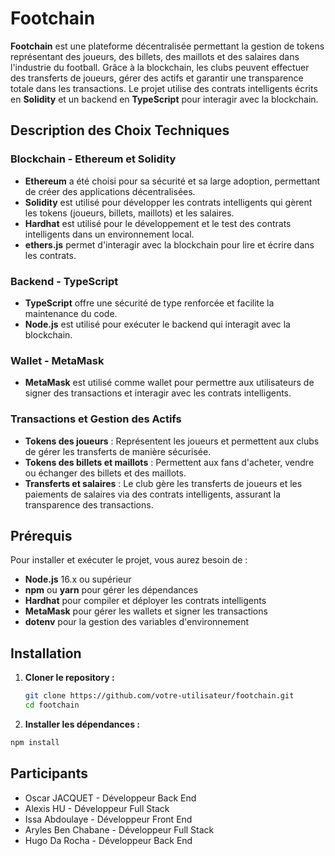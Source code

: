 # Footchain

**Footchain** est une plateforme décentralisée permettant la gestion de tokens représentant des joueurs, des billets, des maillots et des salaires dans l'industrie du football. Grâce à la blockchain, les clubs peuvent effectuer des transferts de joueurs, gérer des actifs et garantir une transparence totale dans les transactions. Le projet utilise des contrats intelligents écrits en **Solidity** et un backend en **TypeScript** pour interagir avec la blockchain.

## Description des Choix Techniques

### Blockchain - Ethereum et Solidity
- **Ethereum** a été choisi pour sa sécurité et sa large adoption, permettant de créer des applications décentralisées.
- **Solidity** est utilisé pour développer les contrats intelligents qui gèrent les tokens (joueurs, billets, maillots) et les salaires.
- **Hardhat** est utilisé pour le développement et le test des contrats intelligents dans un environnement local.
- **ethers.js** permet d'interagir avec la blockchain pour lire et écrire dans les contrats.

### Backend - TypeScript
- **TypeScript** offre une sécurité de type renforcée et facilite la maintenance du code.
- **Node.js** est utilisé pour exécuter le backend qui interagit avec la blockchain.


### Wallet - MetaMask
- **MetaMask** est utilisé comme wallet pour permettre aux utilisateurs de signer des transactions et interagir avec les contrats intelligents.

### Transactions et Gestion des Actifs
- **Tokens des joueurs** : Représentent les joueurs et permettent aux clubs de gérer les transferts de manière sécurisée.
- **Tokens des billets et maillots** : Permettent aux fans d'acheter, vendre ou échanger des billets et des maillots.
- **Transferts et salaires** : Le club gère les transferts de joueurs et les paiements de salaires via des contrats intelligents, assurant la transparence des transactions.

## Prérequis

Pour installer et exécuter le projet, vous aurez besoin de :

- **Node.js** 16.x ou supérieur
- **npm** ou **yarn** pour gérer les dépendances
- **Hardhat** pour compiler et déployer les contrats intelligents
- **MetaMask** pour gérer les wallets et signer les transactions
- **dotenv** pour la gestion des variables d'environnement

## Installation

1. **Cloner le repository :**

   ```bash
   git clone https://github.com/votre-utilisateur/footchain.git
   cd footchain

2. **Installer les dépendances :**

 ```bash
 npm install
 ```


## Participants

 - Oscar JACQUET    - Développeur Back End
 - Alexis HU        - Développeur Full Stack
 - Issa Abdoulaye  - Développeur Front End
 - Aryles Ben Chabane - Développeur Full Stack
 - Hugo Da Rocha    - Développeur Back End
 